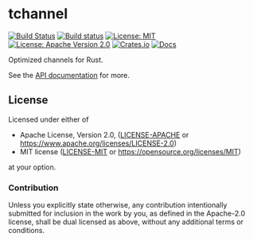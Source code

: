 # tchannel

[![Build Status](https://travis-ci.org/Thomasdezeeuw/tchannel.svg?branch=master)](https://travis-ci.org/Thomasdezeeuw/tchannel)
[![Build status](https://ci.appveyor.com/api/projects/status/yp390saw7rv9hu8g?svg=true)](https://ci.appveyor.com/project/Thomasdezeeuw/tchannel)
[![License: MIT](https://img.shields.io/badge/license-MIT-blue.svg)](https://opensource.org/licenses/MIT)
[![License: Apache Version 2.0](https://img.shields.io/badge/license-Apache%20Version%202.0-blue.svg)](https://www.apache.org/licenses/LICENSE-2.0)
[![Crates.io](https://img.shields.io/crates/v/tchannel.svg)](https://crates.io/crates/tchannel)
[![Docs](https://docs.rs/tchannel/badge.svg)](https://docs.rs/tchannel)

Optimized channels for Rust.

See the [API documentation] for more.

[API documentation]: https://docs.rs/tchannel

## License

Licensed under either of

 * Apache License, Version 2.0, ([LICENSE-APACHE](LICENSE-APACHE) or https://www.apache.org/licenses/LICENSE-2.0)
 * MIT license ([LICENSE-MIT](LICENSE-MIT) or https://opensource.org/licenses/MIT)

at your option.

### Contribution

Unless you explicitly state otherwise, any contribution intentionally submitted
for inclusion in the work by you, as defined in the Apache-2.0 license, shall be
dual licensed as above, without any additional terms or conditions.
